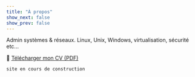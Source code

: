 ```yaml
---
title: "À propos"
show_next: false
show_prev: false
---
```


Admin systèmes & réseaux. Linux, Unix, Windows, virtualisation, sécurité etc...

📄 [Télécharger mon CV (PDF)](cv/cv_fr.pdf)

``` 
site en cours de construction
``` 